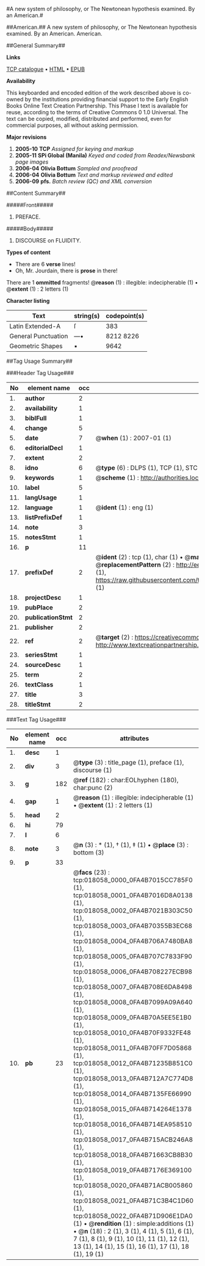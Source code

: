 #A new system of philosophy, or The Newtonean hypothesis examined. By an American.#

##American.##
A new system of philosophy, or The Newtonean hypothesis examined. By an American.
American.

##General Summary##

**Links**

[TCP catalogue](http://www.ota.ox.ac.uk/tcp/)  • 
[HTML](http://tei.it.ox.ac.uk/tcp/Texts-HTML/free/N14/N14262.html)  • 
[EPUB](http://tei.it.ox.ac.uk/tcp/Texts-EPUB/free/N14/N14262.epub)

**Availability**

This keyboarded and encoded edition of the
	       work described above is co-owned by the institutions
	       providing financial support to the Early English Books
	       Online Text Creation Partnership. This Phase I text is
	       available for reuse, according to the terms of Creative
	       Commons 0 1.0 Universal. The text can be copied,
	       modified, distributed and performed, even for
	       commercial purposes, all without asking permission.

**Major revisions**

1. __2005-10__ __TCP__ *Assigned for keying and markup*
1. __2005-11__ __SPi Global (Manila)__ *Keyed and coded from Readex/Newsbank page images*
1. __2006-04__ __Olivia Bottum__ *Sampled and proofread*
1. __2006-04__ __Olivia Bottum__ *Text and markup reviewed and edited*
1. __2006-09__ __pfs.__ *Batch review (QC) and XML conversion*

##Content Summary##

#####Front#####

1. PREFACE.

#####Body#####

1. DISCOURSE on FLUIDITY.

**Types of content**

  * There are 6 **verse** lines!
  * Oh, Mr. Jourdain, there is **prose** in there!

There are 1 **ommitted** fragments! 
 @__reason__ (1) : illegible: indecipherable (1)  •  @__extent__ (1) : 2 letters (1)

**Character listing**


|Text|string(s)|codepoint(s)|
|---|---|---|
|Latin Extended-A|ſ|383|
|General Punctuation|—•|8212 8226|
|Geometric Shapes|▪|9642|

##Tag Usage Summary##

###Header Tag Usage###

|No|element name|occ|attributes|
|---|---|---|---|
|1.|__author__|2||
|2.|__availability__|1||
|3.|__biblFull__|1||
|4.|__change__|5||
|5.|__date__|7| @__when__ (1) : 2007-01 (1)|
|6.|__editorialDecl__|1||
|7.|__extent__|2||
|8.|__idno__|6| @__type__ (6) : DLPS (1), TCP (1), STC (1), NOTIS (1), IMAGE-SET (1), EVANS-CITATION (1)|
|9.|__keywords__|1| @__scheme__ (1) : http://authorities.loc.gov/ (1)|
|10.|__label__|5||
|11.|__langUsage__|1||
|12.|__language__|1| @__ident__ (1) : eng (1)|
|13.|__listPrefixDef__|1||
|14.|__note__|3||
|15.|__notesStmt__|1||
|16.|__p__|11||
|17.|__prefixDef__|2| @__ident__ (2) : tcp (1), char (1)  •  @__matchPattern__ (2) : ([0-9\-]+):([0-9IVX]+) (1), (.+) (1)  •  @__replacementPattern__ (2) : http://eebo.chadwyck.com/downloadtiff?vid=$1&page=$2 (1), https://raw.githubusercontent.com/textcreationpartnership/Texts/master/tcpchars.xml#$1 (1)|
|18.|__projectDesc__|1||
|19.|__pubPlace__|2||
|20.|__publicationStmt__|2||
|21.|__publisher__|2||
|22.|__ref__|2| @__target__ (2) : https://creativecommons.org/publicdomain/zero/1.0/ (1), http://www.textcreationpartnership.org/docs/. (1)|
|23.|__seriesStmt__|1||
|24.|__sourceDesc__|1||
|25.|__term__|2||
|26.|__textClass__|1||
|27.|__title__|3||
|28.|__titleStmt__|2||


###Text Tag Usage###

|No|element name|occ|attributes|
|---|---|---|---|
|1.|__desc__|1||
|2.|__div__|3| @__type__ (3) : title_page (1), preface (1), discourse (1)|
|3.|__g__|182| @__ref__ (182) : char:EOLhyphen (180), char:punc (2)|
|4.|__gap__|1| @__reason__ (1) : illegible: indecipherable (1)  •  @__extent__ (1) : 2 letters (1)|
|5.|__head__|2||
|6.|__hi__|79||
|7.|__l__|6||
|8.|__note__|3| @__n__ (3) : * (1), † (1), ‡ (1)  •  @__place__ (3) : bottom (3)|
|9.|__p__|33||
|10.|__pb__|23| @__facs__ (23) : tcp:018058_0000_0FA4B7015CC785F0 (1), tcp:018058_0001_0FA4B7016D8A0138 (1), tcp:018058_0002_0FA4B7021B303C50 (1), tcp:018058_0003_0FA4B70355B3EC68 (1), tcp:018058_0004_0FA4B706A7480BA8 (1), tcp:018058_0005_0FA4B707C7833F90 (1), tcp:018058_0006_0FA4B708227ECB98 (1), tcp:018058_0007_0FA4B708E6DA8498 (1), tcp:018058_0008_0FA4B7099A09A640 (1), tcp:018058_0009_0FA4B70A5EE5E1B0 (1), tcp:018058_0010_0FA4B70F9332FE48 (1), tcp:018058_0011_0FA4B70FF7D05868 (1), tcp:018058_0012_0FA4B71235B851C0 (1), tcp:018058_0013_0FA4B712A7C774D8 (1), tcp:018058_0014_0FA4B7135FE66990 (1), tcp:018058_0015_0FA4B714264E1378 (1), tcp:018058_0016_0FA4B714EA958510 (1), tcp:018058_0017_0FA4B715ACB246A8 (1), tcp:018058_0018_0FA4B71663CB8B30 (1), tcp:018058_0019_0FA4B7176E369100 (1), tcp:018058_0020_0FA4B71ACB005860 (1), tcp:018058_0021_0FA4B71C3B4C1D60 (1), tcp:018058_0022_0FA4B71D906E1DA0 (1)  •  @__rendition__ (1) : simple:additions (1)  •  @__n__ (18) : 2 (1), 3 (1), 4 (1), 5 (1), 6 (1), 7 (1), 8 (1), 9 (1), 10 (1), 11 (1), 12 (1), 13 (1), 14 (1), 15 (1), 16 (1), 17 (1), 18 (1), 19 (1)|
